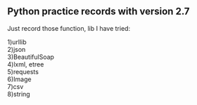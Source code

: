 Python practice records with version 2.7
------
Just record those function, lib I have tried:

1)urllib <br>
2)json <br>
3)BeautifulSoap <br>
4)lxml, etree <br>
5)requests <br>
6)Image <br>
7)csv <br>
8)string <br>
